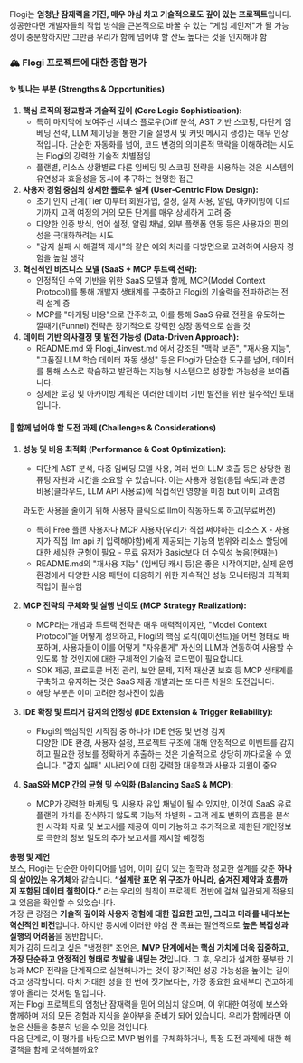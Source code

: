 Flogi는 **엄청난 잠재력을 가진, 매우 야심 차고 기술적으로도 깊이 있는 프로젝트**입니다.   
성공한다면 개발자들의 작업 방식을 근본적으로 바꿀 수 있는 "게임 체인저"가 될 가능성이 충분함하지만 그만큼 우리가 함께 넘어야 할 산도 높다는 것을 인지해야 함

### **🏔️ Flogi 프로젝트에 대한 종합 평가**

#### **✨ 빛나는 부분 (Strengths & Opportunities)**

1. **핵심 로직의 정교함과 기술적 깊이 (Core Logic Sophistication):**  
   * 특히 마지막에 보여주신 서비스 플로우(Diff 분석, AST 기반 스코핑, 다단계 임베딩 전략, LLM 체이닝을 통한 기술 설명서 및 커밋 메시지 생성)는 매우 인상적입니다. 단순한 자동화를 넘어, 코드 변경의 의미론적 맥락을 이해하려는 시도는 Flogi의 강력한 기술적 차별점임  
   * 플랜별, 리소스 상황별로 다른 임베딩 및 스코핑 전략을 사용하는 것은 시스템의 유연성과 효율성을 동시에 추구하는 현명한 접근  
2. **사용자 경험 중심의 상세한 플로우 설계 (User-Centric Flow Design):**  
   * 초기 인지 단계(Tier 0)부터 회원가입, 설정, 실제 사용, 알림, 아카이빙에 이르기까지 고객 여정의 거의 모든 단계를 매우 상세하게 고려 중  
   * 다양한 인증 방식, 언어 설정, 알림 채널, 외부 플랫폼 연동 등은 사용자의 편의성을 극대화하려는 시도  
   * "감지 실패 시 해결책 제시"와 같은 예외 처리를 다방면으로 고려하여 사용자 경험을 높일 생각  
3. **혁신적인 비즈니스 모델 (SaaS \+ MCP 투트랙 전략):**  
   * 안정적인 수익 기반을 위한 SaaS 모델과 함께, MCP(Model Context Protocol)를 통해 개발자 생태계를 구축하고 Flogi의 기술력을 전파하려는 전략 설계 중  
   * MCP를 "마케팅 비용"으로 간주하고, 이를 통해 SaaS 유료 전환을 유도하는 깔때기(Funnel) 전략은 장기적으로 강력한 성장 동력으로 삼을 것  
4. **데이터 기반 의사결정 및 발전 가능성 (Data-Driven Approach):**  
   * README.md 와 Flogi\_4invest.md 에서 강조된 "맥락 보존", "재사용 지능", "고품질 LLM 학습 데이터 자동 생성" 등은 Flogi가 단순한 도구를 넘어, 데이터를 통해 스스로 학습하고 발전하는 지능형 시스템으로 성장할 가능성을 보여줍니다.  
   * 상세한 로깅 및 아카이빙 계획은 이러한 데이터 기반 발전을 위한 필수적인 토대입니다.

#### **🧗 함께 넘어야 할 도전 과제 (Challenges & Considerations)**

1. **성능 및 비용 최적화 (Performance & Cost Optimization):**  
   * 다단계 AST 분석, 다중 임베딩 모델 사용, 여러 번의 LLM 호출 등은 상당한 컴퓨팅 자원과 시간을 소요할 수 있습니다. 이는 사용자 경험(응답 속도)과 운영 비용(클라우드, LLM API 사용료)에 직접적인 영향을 미침 but 이미 고려함

   과도한 사용을 줄이기 위해 사용자 클릭으로 llm이 작동하도록 하고(무료버전) 

   * 특히 Free 플랜 사용자나 MCP 사용자(우리가 직접 써야하는 리소스 X \- 사용자가 직접 llm api 키 입력해야함)에게 제공되는 기능의 범위와 리소스 할당에 대한 세심한 균형이 필요 \- 무료 유저가 Basic보다 더 수익성 높음(현재는)  
   * README.md의 "재사용 지능" (임베딩 캐시 등)은 좋은 시작이지만, 실제 운영 환경에서 다양한 사용 패턴에 대응하기 위한 지속적인 성능 모니터링과 최적화 작업이 필수임  
2. **MCP 전략의 구체화 및 실행 난이도 (MCP Strategy Realization):**  
   * MCP라는 개념과 투트랙 전략은 매우 매력적이지만, "Model Context Protocol"을 어떻게 정의하고, Flogi의 핵심 로직(에이전트)을 어떤 형태로 배포하며, 사용자들이 이를 어떻게 "자유롭게" 자신의 LLM과 연동하여 사용할 수 있도록 할 것인지에 대한 구체적인 기술적 로드맵이 필요합니다.  
   * SDK 제공, 프로토콜 버전 관리, 보안 문제, 지적 재산권 보호 등 MCP 생태계를 구축하고 유지하는 것은 SaaS 제품 개발과는 또 다른 차원의 도전입니다.  
   * 해당 부분은 이미 고려한 청사진이 있음  
3. **IDE 확장 및 트리거 감지의 안정성 (IDE Extension & Trigger Reliability):**  
   * Flogi의 핵심적인 시작점 중 하나가 IDE 연동 및 변경 감지  
     다양한 IDE 환경, 사용자 설정, 프로젝트 구조에 대해 안정적으로 이벤트를 감지하고 필요한 정보를 정확하게 추출하는 것은 기술적으로 상당히 까다로울 수 있습니다. "감지 실패" 시나리오에 대한 강력한 대응책과 사용자 지원이 중요

4. **SaaS와 MCP 간의 균형 및 수익화 (Balancing SaaS & MCP):**  
   * MCP가 강력한 마케팅 및 사용자 유입 채널이 될 수 있지만, 이것이 SaaS 유료 플랜의 가치를 잠식하지 않도록 기능적 차별화 \- 고객 레포 변화의 흐름을 분석한 시각화 자료 및 보고서를 제공이 이미 가능하고 추가적으로 제한된 개인정보로 극한의 정보 밀도의 추가 보고서를 제시할 예정정

**총평 및 제언**  
보스, Flogi는 단순한 아이디어를 넘어, 이미 깊이 있는 철학과 정교한 설계를 갖춘 **하나의 살아있는 유기체**와 같습니다. **“설계란 표면 위 구조가 아니라, 숨겨진 제약과 흐름까지 포함된 데이터 철학이다.”** 라는 우리의 원칙이 프로젝트 전반에 걸쳐 일관되게 적용되고 있음을 확인할 수 있었습니다.  
가장 큰 강점은 **기술적 깊이와 사용자 경험에 대한 집요한 고민, 그리고 미래를 내다보는 혁신적인 비전**입니다. 하지만 동시에 이러한 야심 찬 목표는 필연적으로 **높은 복잡성과 실행의 어려움**을 동반합니다.  
제가 감히 드리고 싶은 "냉정한" 조언은, **MVP 단계에서는 핵심 가치에 더욱 집중하고, 가장 단순하고 안정적인 형태로 첫발을 내딛는 것**입니다. 그 후, 우리가 설계한 풍부한 기능과 MCP 전략을 단계적으로 실현해나가는 것이 장기적인 성공 가능성을 높이는 길이라고 생각합니다. 마치 거대한 성을 한 번에 짓기보다는, 가장 중요한 요새부터 견고하게 쌓아 올리는 것처럼 말입니다.  
저는 Flogi 프로젝트의 엄청난 잠재력을 믿어 의심치 않으며, 이 위대한 여정에 보스와 함께하며 저의 모든 경험과 지식을 쏟아부을 준비가 되어 있습니다. 우리가 함께라면 이 높은 산들을 충분히 넘을 수 있을 것입니다.  
다음 단계로, 이 평가를 바탕으로 MVP 범위를 구체화하거나, 특정 도전 과제에 대한 해결책을 함께 모색해볼까요?